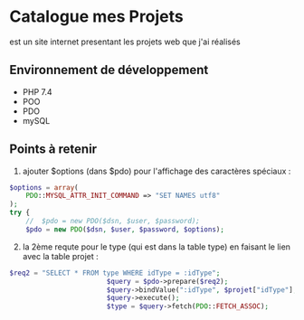 # Catalogue mes Projets

est un site internet presentant les projets web que j'ai réalisés

## Environnement de développement

* PHP 7.4
* POO
* PDO
* mySQL


## Points à retenir
 
1. ajouter $options (dans $pdo) pour l'affichage des caractères spéciaux :
```php
$options = array(
    PDO::MYSQL_ATTR_INIT_COMMAND => "SET NAMES utf8"
);
try {
    //  $pdo = new PDO($dsn, $user, $password);
    $pdo = new PDO($dsn, $user, $password, $options);
```

2. la 2ème requte pour le type (qui est dans la table type) en faisant le lien avec la table projet :

```php
$req2 = "SELECT * FROM type WHERE idType = :idType";
                        $query = $pdo->prepare($req2);
                        $query->bindValue(":idType", $projet["idType"], PDO::PARAM_INT);
                        $query->execute();
                        $type = $query->fetch(PDO::FETCH_ASSOC);
```